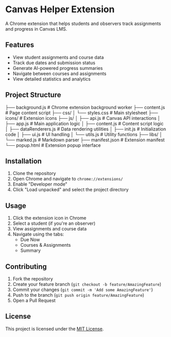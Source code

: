 # Canvas Helper Extension

A Chrome extension that helps students and observers track assignments and progress in Canvas LMS.

## Features

- View student assignments and course data
- Track due dates and submission status
- Generate AI-powered progress summaries
- Navigate between courses and assignments
- View detailed statistics and analytics

## Project Structure

├── background.js # Chrome extension background worker
├── content.js # Page content script
├── css/
│ └── styles.css # Main stylesheet
├── icons/ # Extension icons
├── js/
│ ├── api.js # Canvas API interactions
│ ├── app.js # Main application logic
│ ├── content.js # Content script logic
│ ├── dataRenderers.js # Data rendering utilities
│ ├── init.js # Initialization code
│ ├── ui.js # UI handling
│ └── utils.js # Utility functions
├── libs/
│ └── marked.js # Markdown parser
├── manifest.json # Extension manifest
└── popup.html # Extension popup interface

## Installation

1. Clone the repository
2. Open Chrome and navigate to `chrome://extensions/`
3. Enable "Developer mode"
4. Click "Load unpacked" and select the project directory

## Usage

1. Click the extension icon in Chrome
2. Select a student (if you're an observer)
3. View assignments and course data
4. Navigate using the tabs:
   - Due Now
   - Courses & Assignments
   - Summary

## Contributing

1. Fork the repository
2. Create your feature branch (`git checkout -b feature/AmazingFeature`)
3. Commit your changes (`git commit -m 'Add some AmazingFeature'`)
4. Push to the branch (`git push origin feature/AmazingFeature`)
5. Open a Pull Request

## License
This project is licensed under the [MIT License](LICENSE).

